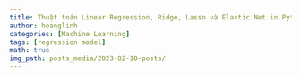 ```yaml
---
title: Thuật toán Linear Regression, Ridge, Lasso và Elastic Net in Python
author: hoanglinh
categories: [Machine Learning]
tags: [regression model]
math: true
img_path: posts_media/2023-02-10-posts/
---
```


